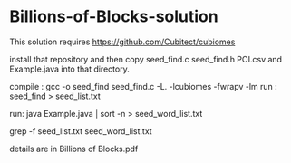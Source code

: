 # Billions-of-Blocks-solution

This solution requires https://github.com/Cubitect/cubiomes

install that repository and then copy seed_find.c seed_find.h POI.csv and Example.java into that directory.

compile : gcc -o seed_find seed_find.c -L. -lcubiomes -fwrapv -lm
run : seed_find > seed_list.txt

run: java  Example.java | sort -n > seed_word_list.txt

grep -f seed_list.txt seed_word_list.txt

details are in Billions of Blocks.pdf

